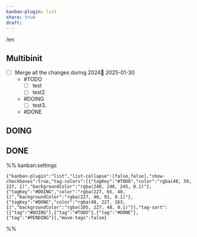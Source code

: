 ```yaml
---
kanban-plugin: list
share: true
draft: 
---
```

/en
## Multibinit

- [ ] Merge all the changes during 2024📅 2025-01-30
	-  #TODO
		- [ ] test
		- [ ] test2 
	 - #DOING
		 - [ ] test3.
	- #DONE


## DOING



## DONE





%% kanban:settings
```
{"kanban-plugin":"list","list-collapse":[false,false],"show-checkboxes":true,"tag-colors":[{"tagKey":"#TODO","color":"rgba(48, 59, 227, 1)","backgroundColor":"rgba(240, 240, 245, 0.1)"},{"tagKey":"#DOING","color":"rgba(227, 65, 48, 1)","backgroundColor":"rgba(227, 48, 91, 0.1)"},{"tagKey":"#DONE","color":"rgba(48, 227, 163, 1)","backgroundColor":"rgba(105, 227, 48, 0.1)"}],"tag-sort":[{"tag":"#DOING"},{"tag":"#TODO"},{"tag":"#DONE"},{"tag":"#PENDING"}],"move-tags":false}
```
%%